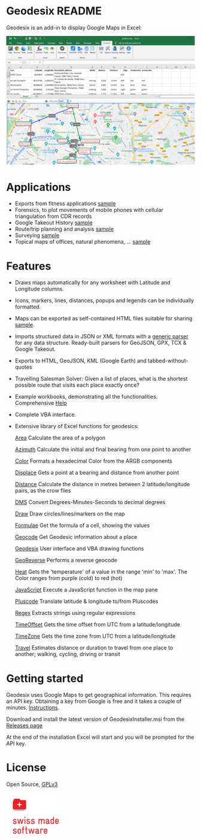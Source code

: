 # Geodesix README 
 
Geodesix is an add-in to display Google Maps in Excel:

<a href="src/Geodesix/help/paristour.jpg" target="_blank">
	<img style='width:800px' src="src/Geodesix/help/paristour.jpg" title="Click to enlarge" />
</a>

Applications
============

*   Exports from fitness applications [sample](src/Geodesix/help/workout.jpg)
*   Forensics, to plot movements of mobile phones with cellular triangulation from CDR records
*   Google Takeout History [sample](src/Geodesix/help/takeout.jpg)
*   Route/trip planning and analysis [sample](src/Geodesix/help/japan.jpg)
*   Surveying [sample](src/Geodesix/help/centralpark.jpg)
*   Topical maps of offices, natural phenomena, ... [sample](src/Geodesix/help/chopes.html)

Features
========

*   Draws maps automatically for any worksheet with Latitude and Longitude columns.
*   Icons, markers, lines, distances, popups and legends can be individually formatted.
*   Maps can be exported as self-contained HTML files suitable for sharing [sample](src/Geodesix/help/paristour.htm).
*   Imports structured data in JSON or XML formats with a [generic parser](src/Geodesix/help/templateeditor.jpg) for any data structure. Ready-built parsers for GeoJSON, GPX, TCX & Google Takeout.
*   Exports to HTML, GeoJSON, KML (Google Earth) and tabbed-without-quotes
*   Travelling Salesman Solver: Given a list of places, what is the shortest possible route that visits each place exactly once?
*   Example workbooks, demonstrating all the functionalities. Comprehensive [Help](src/Geodesix/help/index.html)
*   Complete VBA interface.
*   Extensive library of Excel functions for geodesics:
    
    [Area](src/Geodesix/help/ExcelHelp.html#Area) Calculate the area of a polygon
    
    [Azimuth](src/Geodesix/help/ExcelHelp.html#Azimuth) Calculate the initial and final bearing from one point to another
    
    [Color](src/Geodesix/help/ExcelHelp.html#Color) Formats a hexadecimal Color from the ARGB components
    
    [Displace](src/Geodesix/help/ExcelHelp.html#Displace) Gets a point at a bearing and distance from another point
    
    [Distance](src/Geodesix/help/ExcelHelp.html#Distance) Calculate the distance in metres between 2 latitude/longitude pairs, as the crow flies
    
    [DMS](src/Geodesix/help/ExcelHelp.html#DMS) Convert Degrees-Minutes-Seconds to decimal degrees
    
    [Draw](src/Geodesix/help/ExcelHelp.html#Draw) Draw circles/lines/markers on the map
    
    [Formulae](src/Geodesix/help/ExcelHelp.html#Formulae) Get the formula of a cell, showing the values
    
    [Geocode](src/Geodesix/help/ExcelHelp.html#Geocode) Get Geodesic information about a place
    
    [Geodesix](src/Geodesix/help/ExcelHelp.html#Geodesix) User interface and VBA drawing functions
    
    [GeoReverse](src/Geodesix/help/ExcelHelp.html#GeoReverse) Performs a reverse geocode
    
    [Heat](src/Geodesix/help/ExcelHelp.html#Heat) Gets the 'temperature' of a value in the range 'min' to 'max'. The Color ranges from purple (cold) to red (hot)
    
    [JavaScript](src/Geodesix/help/ExcelHelp.html#JavaScript) Execute a JavaScript function in the map pane
    
    [Pluscode](src/Geodesix/help/ExcelHelp.html#Pluscode) Translate latitude & longitude to/from Pluscodes
    
    [Regex](src/Geodesix/help/ExcelHelp.html#Regex) Extracts strings using regular expressions
    
    [TimeOffset](src/Geodesix/help/ExcelHelp.html#TimeOffset) Gets the time offset from UTC from a latitude/longitude
    
    [TimeZone](src/Geodesix/help/ExcelHelp.html#TimeZone) Gets the time zone from UTC from a latitude/longitude
    
    [Travel](src/Geodesix/help/ExcelHelp.html#Travel) Estimates distance or duration to travel from one place to another; walking, cycling, driving or transit

Getting started
===============

Geodesix uses Google Maps to get geographical information. This requires an API key. 
Obtaining a key from Google is free and it takes a couple of minutes.
[Instructions](apikey.md).

Download and install the latest version of GeodesixInstaller.msi from the
[Releases page](https://github.com/MauriceCalvert/Geodesix/releases)

At the end of the installation Excel will start and you will be prompted for the API key.
    
License
========
    
Open Source, [GPLv3](https://www.gnu.org/licenses/gpl-3.0.en.html)

![](src/Geodesix/help/swissmadesoftware-logo.png)